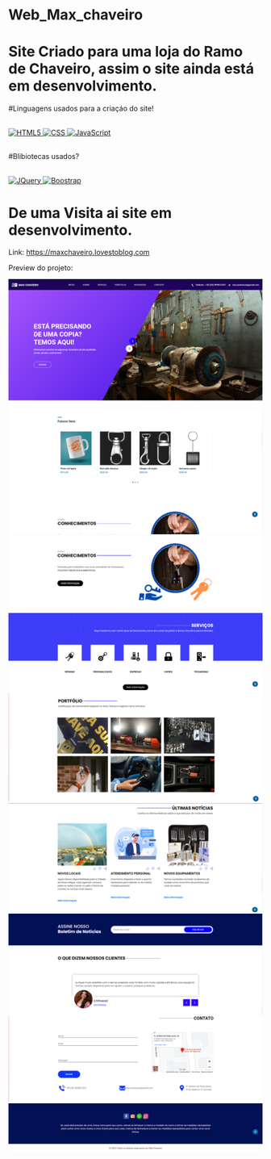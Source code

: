# Web_Max_chaveiro
# Site Criado para uma loja do Ramo de Chaveiro, assim o site ainda está em desenvolvimento.
#Linguagens usados para a criaçáo do site!

<div style='display: inline_block'><br/>
<a href="https://developer.mozilla.org/pt-BR/docs/Web/HTML">
    <img aligh='center' alt='HTML5' src='https://img.shields.io/badge/HTML5-E34F26?style=for-the-badge&logo=html5&logoColor=white'/>
</a>
    
<a href="https://developer.mozilla.org/pt-BR/docs/Web/CSS">
    <img aligh='center' alt='CSS' src='https://img.shields.io/badge/CSS-239120?&style=for-the-badge&logo=css3&logoColor=white'/>
</a>

<a href="https://developer.mozilla.org/pt-BR/docs/Web/JavaScript">
    <img aligh='center' alt='JavaScript' src='https://img.shields.io/badge/JavaScript-F7DF1E?style=for-the-badge&logo=javascript&logoColor=black'/>
</a>
</div>

##
#Blibiotecas usados?

<div style='display: inline_block'><br/>
<a href="https://api.jquery.com">
    <img aligh='center' alt='JQuery' src='https://img.shields.io/badge/JQuery-E34F26?style=for-the-badge&logo=jh,jquery5&logoColor=white'/>
</a>

 <a href="https://getbootstrap.com/docs/5.3/getting-started/introduction/">
    <img aligh='center' alt='Boostrap' src='https://img.shields.io/badge/Boostrap-239120?&style=for-the-badge&logo=Boostrap3&logoColor=white'/>
</a>


# De uma Visita ai site em desenvolvimento.

Link: https://maxchaveiro.lovestoblog.com

Preview do projeto:

<img src="https://github.com/samuel10752/Max_chaveiro/blob/master/img/Captura%20de%20tela_20230124_182132.png"/>
<img src="https://github.com/samuel10752/Max_chaveiro/blob/master/img/Captura%20de%20tela_20230124_182211.png"/>
<img src="https://github.com/samuel10752/Max_chaveiro/blob/master/img/Captura%20de%20tela_20230124_182229.png"/>    
<img src="https://github.com/samuel10752/Max_chaveiro/blob/master/img/Captura%20de%20tela_20230124_182238.png"/>
<img src="https://github.com/samuel10752/Max_chaveiro/blob/master/img/Captura%20de%20tela_20230124_182253.png"/>    
<img src="https://github.com/samuel10752/Max_chaveiro/blob/master/img/Captura%20de%20tela_20230124_182309.png"/>    
<img src="https://github.com/samuel10752/Max_chaveiro/blob/master/img/Captura%20de%20tela_20230124_182321.png"/>    
<img src="https://github.com/samuel10752/Max_chaveiro/blob/master/img/Captura%20de%20tela_20230124_182337.png"/>    
<img src="https://github.com/samuel10752/Max_chaveiro/blob/master/img/Captura%20de%20tela_20230124_182348.png"/>        
    
</div>
